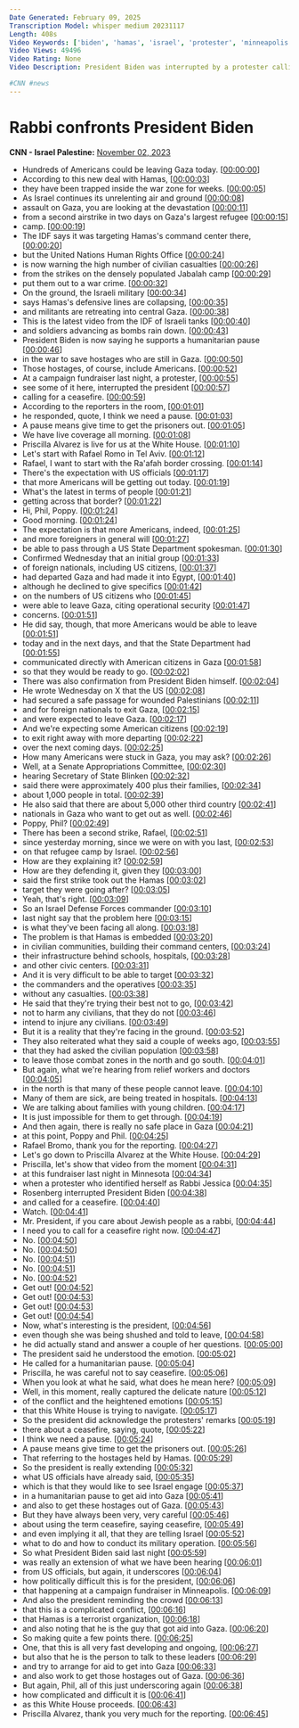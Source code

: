 ```yaml
---
Date Generated: February 09, 2025
Transcription Model: whisper medium 20231117
Length: 408s
Video Keywords: ['biden', 'hamas', 'israel', 'protester', 'minneapolis', 'fundraiser', 'heckler']
Video Views: 49496
Video Rating: None
Video Description: President Biden was interrupted by a protester calling for a ceasefire in Gaza during a fundraiser in Minneapolis. Biden responded by calling for a humanitarian pause to allow for the release of hostages held by Hamas.

#CNN #news
---
```


# Rabbi confronts President Biden
**CNN - Israel Palestine:** [November 02, 2023](https://www.youtube.com/watch?v=1itbVmX50Xg)
*  Hundreds of Americans could be leaving Gaza today. [[00:00:00](https://www.youtube.com/watch?v=1itbVmX50Xg&t=0.0s)]
*  According to this new deal with Hamas, [[00:00:03](https://www.youtube.com/watch?v=1itbVmX50Xg&t=3.88s)]
*  they have been trapped inside the war zone for weeks. [[00:00:05](https://www.youtube.com/watch?v=1itbVmX50Xg&t=5.92s)]
*  As Israel continues its unrelenting air and ground [[00:00:08](https://www.youtube.com/watch?v=1itbVmX50Xg&t=8.96s)]
*  assault on Gaza, you are looking at the devastation [[00:00:11](https://www.youtube.com/watch?v=1itbVmX50Xg&t=11.84s)]
*  from a second airstrike in two days on Gaza's largest refugee [[00:00:15](https://www.youtube.com/watch?v=1itbVmX50Xg&t=15.32s)]
*  camp. [[00:00:19](https://www.youtube.com/watch?v=1itbVmX50Xg&t=19.68s)]
*  The IDF says it was targeting Hamas's command center there, [[00:00:20](https://www.youtube.com/watch?v=1itbVmX50Xg&t=20.72s)]
*  but the United Nations Human Rights Office [[00:00:24](https://www.youtube.com/watch?v=1itbVmX50Xg&t=24.32s)]
*  is now warning the high number of civilian casualties [[00:00:26](https://www.youtube.com/watch?v=1itbVmX50Xg&t=26.72s)]
*  from the strikes on the densely populated Jabalah camp [[00:00:29](https://www.youtube.com/watch?v=1itbVmX50Xg&t=29.56s)]
*  put them out to a war crime. [[00:00:32](https://www.youtube.com/watch?v=1itbVmX50Xg&t=32.76s)]
*  On the ground, the Israeli military [[00:00:34](https://www.youtube.com/watch?v=1itbVmX50Xg&t=34.16s)]
*  says Hamas's defensive lines are collapsing, [[00:00:35](https://www.youtube.com/watch?v=1itbVmX50Xg&t=35.68s)]
*  and militants are retreating into central Gaza. [[00:00:38](https://www.youtube.com/watch?v=1itbVmX50Xg&t=38.16s)]
*  This is the latest video from the IDF of Israeli tanks [[00:00:40](https://www.youtube.com/watch?v=1itbVmX50Xg&t=40.839999999999996s)]
*  and soldiers advancing as bombs rain down. [[00:00:43](https://www.youtube.com/watch?v=1itbVmX50Xg&t=43.96s)]
*  President Biden is now saying he supports a humanitarian pause [[00:00:46](https://www.youtube.com/watch?v=1itbVmX50Xg&t=46.76s)]
*  in the war to save hostages who are still in Gaza. [[00:00:50](https://www.youtube.com/watch?v=1itbVmX50Xg&t=50.04s)]
*  Those hostages, of course, include Americans. [[00:00:52](https://www.youtube.com/watch?v=1itbVmX50Xg&t=52.76s)]
*  At a campaign fundraiser last night, a protester, [[00:00:55](https://www.youtube.com/watch?v=1itbVmX50Xg&t=55.2s)]
*  see some of it here, interrupted the president [[00:00:57](https://www.youtube.com/watch?v=1itbVmX50Xg&t=57.919999999999995s)]
*  calling for a ceasefire. [[00:00:59](https://www.youtube.com/watch?v=1itbVmX50Xg&t=59.92s)]
*  According to the reporters in the room, [[00:01:01](https://www.youtube.com/watch?v=1itbVmX50Xg&t=61.48s)]
*  he responded, quote, I think we need a pause. [[00:01:03](https://www.youtube.com/watch?v=1itbVmX50Xg&t=63.04s)]
*  A pause means give time to get the prisoners out. [[00:01:05](https://www.youtube.com/watch?v=1itbVmX50Xg&t=65.44s)]
*  We have live coverage all morning. [[00:01:08](https://www.youtube.com/watch?v=1itbVmX50Xg&t=68.32s)]
*  Priscilla Alvarez is live for us at the White House. [[00:01:10](https://www.youtube.com/watch?v=1itbVmX50Xg&t=70.0s)]
*  Let's start with Rafael Romo in Tel Aviv. [[00:01:12](https://www.youtube.com/watch?v=1itbVmX50Xg&t=72.32s)]
*  Rafael, I want to start with the Ra'afah border crossing. [[00:01:14](https://www.youtube.com/watch?v=1itbVmX50Xg&t=74.56s)]
*  There's the expectation with US officials [[00:01:17](https://www.youtube.com/watch?v=1itbVmX50Xg&t=77.0s)]
*  that more Americans will be getting out today. [[00:01:19](https://www.youtube.com/watch?v=1itbVmX50Xg&t=79.08s)]
*  What's the latest in terms of people [[00:01:21](https://www.youtube.com/watch?v=1itbVmX50Xg&t=81.2s)]
*  getting across that border? [[00:01:22](https://www.youtube.com/watch?v=1itbVmX50Xg&t=82.84s)]
*  Hi, Phil, Poppy. [[00:01:24](https://www.youtube.com/watch?v=1itbVmX50Xg&t=84.0s)]
*  Good morning. [[00:01:24](https://www.youtube.com/watch?v=1itbVmX50Xg&t=84.96s)]
*  The expectation is that more Americans, indeed, [[00:01:25](https://www.youtube.com/watch?v=1itbVmX50Xg&t=85.48s)]
*  and more foreigners in general will [[00:01:27](https://www.youtube.com/watch?v=1itbVmX50Xg&t=87.96s)]
*  be able to pass through a US State Department spokesman. [[00:01:30](https://www.youtube.com/watch?v=1itbVmX50Xg&t=90.32s)]
*  Confirmed Wednesday that an initial group [[00:01:33](https://www.youtube.com/watch?v=1itbVmX50Xg&t=93.88s)]
*  of foreign nationals, including US citizens, [[00:01:37](https://www.youtube.com/watch?v=1itbVmX50Xg&t=97.48s)]
*  had departed Gaza and had made it into Egypt, [[00:01:40](https://www.youtube.com/watch?v=1itbVmX50Xg&t=100.0s)]
*  although he declined to give specifics [[00:01:42](https://www.youtube.com/watch?v=1itbVmX50Xg&t=102.96000000000001s)]
*  on the numbers of US citizens who [[00:01:45](https://www.youtube.com/watch?v=1itbVmX50Xg&t=105.48s)]
*  were able to leave Gaza, citing operational security [[00:01:47](https://www.youtube.com/watch?v=1itbVmX50Xg&t=107.28s)]
*  concerns. [[00:01:51](https://www.youtube.com/watch?v=1itbVmX50Xg&t=111.2s)]
*  He did say, though, that more Americans would be able to leave [[00:01:51](https://www.youtube.com/watch?v=1itbVmX50Xg&t=111.72s)]
*  today and in the next days, and that the State Department had [[00:01:55](https://www.youtube.com/watch?v=1itbVmX50Xg&t=115.36s)]
*  communicated directly with American citizens in Gaza [[00:01:58](https://www.youtube.com/watch?v=1itbVmX50Xg&t=118.88s)]
*  so that they would be ready to go. [[00:02:02](https://www.youtube.com/watch?v=1itbVmX50Xg&t=122.04s)]
*  There was also confirmation from President Biden himself. [[00:02:04](https://www.youtube.com/watch?v=1itbVmX50Xg&t=124.92s)]
*  He wrote Wednesday on X that the US [[00:02:08](https://www.youtube.com/watch?v=1itbVmX50Xg&t=128.6s)]
*  had secured a safe passage for wounded Palestinians [[00:02:11](https://www.youtube.com/watch?v=1itbVmX50Xg&t=131.36s)]
*  and for foreign nationals to exit Gaza, [[00:02:15](https://www.youtube.com/watch?v=1itbVmX50Xg&t=135.24s)]
*  and were expected to leave Gaza. [[00:02:17](https://www.youtube.com/watch?v=1itbVmX50Xg&t=137.6s)]
*  And we're expecting some American citizens [[00:02:19](https://www.youtube.com/watch?v=1itbVmX50Xg&t=139.56s)]
*  to exit right away with more departing [[00:02:22](https://www.youtube.com/watch?v=1itbVmX50Xg&t=142.04s)]
*  over the next coming days. [[00:02:25](https://www.youtube.com/watch?v=1itbVmX50Xg&t=145.4s)]
*  How many Americans were stuck in Gaza, you may ask? [[00:02:26](https://www.youtube.com/watch?v=1itbVmX50Xg&t=146.68s)]
*  Well, at a Senate Appropriations Committee, [[00:02:30](https://www.youtube.com/watch?v=1itbVmX50Xg&t=150.28s)]
*  hearing Secretary of State Blinken [[00:02:32](https://www.youtube.com/watch?v=1itbVmX50Xg&t=152.96s)]
*  said there were approximately 400 plus their families, [[00:02:34](https://www.youtube.com/watch?v=1itbVmX50Xg&t=154.96s)]
*  about 1,000 people in total. [[00:02:39](https://www.youtube.com/watch?v=1itbVmX50Xg&t=159.28s)]
*  He also said that there are about 5,000 other third country [[00:02:41](https://www.youtube.com/watch?v=1itbVmX50Xg&t=161.28s)]
*  nationals in Gaza who want to get out as well. [[00:02:46](https://www.youtube.com/watch?v=1itbVmX50Xg&t=166.12s)]
*  Poppy, Phil? [[00:02:49](https://www.youtube.com/watch?v=1itbVmX50Xg&t=169.68s)]
*  There has been a second strike, Rafael, [[00:02:51](https://www.youtube.com/watch?v=1itbVmX50Xg&t=171.16s)]
*  since yesterday morning, since we were on with you last, [[00:02:53](https://www.youtube.com/watch?v=1itbVmX50Xg&t=173.88s)]
*  on that refugee camp by Israel. [[00:02:56](https://www.youtube.com/watch?v=1itbVmX50Xg&t=176.64000000000001s)]
*  How are they explaining it? [[00:02:59](https://www.youtube.com/watch?v=1itbVmX50Xg&t=179.68s)]
*  How are they defending it, given they [[00:03:00](https://www.youtube.com/watch?v=1itbVmX50Xg&t=180.88s)]
*  said the first strike took out the Hamas [[00:03:02](https://www.youtube.com/watch?v=1itbVmX50Xg&t=182.24s)]
*  target they were going after? [[00:03:05](https://www.youtube.com/watch?v=1itbVmX50Xg&t=185.08s)]
*  Yeah, that's right. [[00:03:09](https://www.youtube.com/watch?v=1itbVmX50Xg&t=189.92000000000002s)]
*  So an Israel Defense Forces commander [[00:03:10](https://www.youtube.com/watch?v=1itbVmX50Xg&t=190.96s)]
*  last night say that the problem here [[00:03:15](https://www.youtube.com/watch?v=1itbVmX50Xg&t=195.08s)]
*  is what they've been facing all along. [[00:03:18](https://www.youtube.com/watch?v=1itbVmX50Xg&t=198.76000000000002s)]
*  The problem is that Hamas is embedded [[00:03:20](https://www.youtube.com/watch?v=1itbVmX50Xg&t=200.68s)]
*  in civilian communities, building their command centers, [[00:03:24](https://www.youtube.com/watch?v=1itbVmX50Xg&t=204.48000000000002s)]
*  their infrastructure behind schools, hospitals, [[00:03:28](https://www.youtube.com/watch?v=1itbVmX50Xg&t=208.04000000000002s)]
*  and other civic centers. [[00:03:31](https://www.youtube.com/watch?v=1itbVmX50Xg&t=211.12s)]
*  And it is very difficult to be able to target [[00:03:32](https://www.youtube.com/watch?v=1itbVmX50Xg&t=212.52s)]
*  the commanders and the operatives [[00:03:35](https://www.youtube.com/watch?v=1itbVmX50Xg&t=215.48000000000002s)]
*  without any casualties. [[00:03:38](https://www.youtube.com/watch?v=1itbVmX50Xg&t=218.32000000000002s)]
*  He said that they're trying their best not to go, [[00:03:42](https://www.youtube.com/watch?v=1itbVmX50Xg&t=222.4s)]
*  not to harm any civilians, that they do not [[00:03:46](https://www.youtube.com/watch?v=1itbVmX50Xg&t=226.28s)]
*  intend to injure any civilians. [[00:03:49](https://www.youtube.com/watch?v=1itbVmX50Xg&t=229.0s)]
*  But it is a reality that they're facing in the ground. [[00:03:52](https://www.youtube.com/watch?v=1itbVmX50Xg&t=232.35999999999999s)]
*  They also reiterated what they said a couple of weeks ago, [[00:03:55](https://www.youtube.com/watch?v=1itbVmX50Xg&t=235.68s)]
*  that they had asked the civilian population [[00:03:58](https://www.youtube.com/watch?v=1itbVmX50Xg&t=238.84s)]
*  to leave those combat zones in the north and go south. [[00:04:01](https://www.youtube.com/watch?v=1itbVmX50Xg&t=241.12s)]
*  But again, what we're hearing from relief workers and doctors [[00:04:05](https://www.youtube.com/watch?v=1itbVmX50Xg&t=245.88s)]
*  in the north is that many of these people cannot leave. [[00:04:10](https://www.youtube.com/watch?v=1itbVmX50Xg&t=250.2s)]
*  Many of them are sick, are being treated in hospitals. [[00:04:13](https://www.youtube.com/watch?v=1itbVmX50Xg&t=253.88s)]
*  We are talking about families with young children. [[00:04:17](https://www.youtube.com/watch?v=1itbVmX50Xg&t=257.4s)]
*  It is just impossible for them to get through. [[00:04:19](https://www.youtube.com/watch?v=1itbVmX50Xg&t=259.6s)]
*  And then again, there is really no safe place in Gaza [[00:04:21](https://www.youtube.com/watch?v=1itbVmX50Xg&t=261.8s)]
*  at this point, Poppy and Phil. [[00:04:25](https://www.youtube.com/watch?v=1itbVmX50Xg&t=265.8s)]
*  Rafael Bromo, thank you for the reporting. [[00:04:27](https://www.youtube.com/watch?v=1itbVmX50Xg&t=267.6s)]
*  Let's go down to Priscilla Alvarez at the White House. [[00:04:29](https://www.youtube.com/watch?v=1itbVmX50Xg&t=269.64s)]
*  Priscilla, let's show that video from the moment [[00:04:31](https://www.youtube.com/watch?v=1itbVmX50Xg&t=271.71999999999997s)]
*  at this fundraiser last night in Minnesota [[00:04:34](https://www.youtube.com/watch?v=1itbVmX50Xg&t=274.15999999999997s)]
*  when a protester who identified herself as Rabbi Jessica [[00:04:35](https://www.youtube.com/watch?v=1itbVmX50Xg&t=275.88s)]
*  Rosenberg interrupted President Biden [[00:04:38](https://www.youtube.com/watch?v=1itbVmX50Xg&t=278.28s)]
*  and called for a ceasefire. [[00:04:40](https://www.youtube.com/watch?v=1itbVmX50Xg&t=280.23999999999995s)]
*  Watch. [[00:04:41](https://www.youtube.com/watch?v=1itbVmX50Xg&t=281.52s)]
*  Mr. President, if you care about Jewish people as a rabbi, [[00:04:44](https://www.youtube.com/watch?v=1itbVmX50Xg&t=284.23999999999995s)]
*  I need you to call for a ceasefire right now. [[00:04:47](https://www.youtube.com/watch?v=1itbVmX50Xg&t=287.91999999999996s)]
*  No. [[00:04:50](https://www.youtube.com/watch?v=1itbVmX50Xg&t=290.23999999999995s)]
*  No. [[00:04:50](https://www.youtube.com/watch?v=1itbVmX50Xg&t=290.73999999999995s)]
*  No. [[00:04:51](https://www.youtube.com/watch?v=1itbVmX50Xg&t=291.23999999999995s)]
*  No. [[00:04:51](https://www.youtube.com/watch?v=1itbVmX50Xg&t=291.73999999999995s)]
*  No. [[00:04:52](https://www.youtube.com/watch?v=1itbVmX50Xg&t=292.23999999999995s)]
*  Get out! [[00:04:52](https://www.youtube.com/watch?v=1itbVmX50Xg&t=292.73999999999995s)]
*  Get out! [[00:04:53](https://www.youtube.com/watch?v=1itbVmX50Xg&t=293.23999999999995s)]
*  Get out! [[00:04:53](https://www.youtube.com/watch?v=1itbVmX50Xg&t=293.73999999999995s)]
*  Get out! [[00:04:54](https://www.youtube.com/watch?v=1itbVmX50Xg&t=294.23999999999995s)]
*  Now, what's interesting is the president, [[00:04:56](https://www.youtube.com/watch?v=1itbVmX50Xg&t=296.23999999999995s)]
*  even though she was being shushed and told to leave, [[00:04:58](https://www.youtube.com/watch?v=1itbVmX50Xg&t=298.03999999999996s)]
*  he did actually stand and answer a couple of her questions. [[00:05:00](https://www.youtube.com/watch?v=1itbVmX50Xg&t=300.0s)]
*  The president said he understood the emotion. [[00:05:02](https://www.youtube.com/watch?v=1itbVmX50Xg&t=302.76s)]
*  He called for a humanitarian pause. [[00:05:04](https://www.youtube.com/watch?v=1itbVmX50Xg&t=304.67999999999995s)]
*  Priscilla, he was careful not to say ceasefire. [[00:05:06](https://www.youtube.com/watch?v=1itbVmX50Xg&t=306.15999999999997s)]
*  When you look at what he said, what does he mean here? [[00:05:09](https://www.youtube.com/watch?v=1itbVmX50Xg&t=309.08s)]
*  Well, in this moment, really captured the delicate nature [[00:05:12](https://www.youtube.com/watch?v=1itbVmX50Xg&t=312.8s)]
*  of the conflict and the heightened emotions [[00:05:15](https://www.youtube.com/watch?v=1itbVmX50Xg&t=315.28s)]
*  that this White House is trying to navigate. [[00:05:17](https://www.youtube.com/watch?v=1itbVmX50Xg&t=317.4s)]
*  So the president did acknowledge the protesters' remarks [[00:05:19](https://www.youtube.com/watch?v=1itbVmX50Xg&t=319.71999999999997s)]
*  there about a ceasefire, saying, quote, [[00:05:22](https://www.youtube.com/watch?v=1itbVmX50Xg&t=322.52s)]
*  I think we need a pause. [[00:05:24](https://www.youtube.com/watch?v=1itbVmX50Xg&t=324.47999999999996s)]
*  A pause means give time to get the prisoners out. [[00:05:26](https://www.youtube.com/watch?v=1itbVmX50Xg&t=326.28s)]
*  That referring to the hostages held by Hamas. [[00:05:29](https://www.youtube.com/watch?v=1itbVmX50Xg&t=329.52s)]
*  So the president is really extending [[00:05:32](https://www.youtube.com/watch?v=1itbVmX50Xg&t=332.64s)]
*  what US officials have already said, [[00:05:35](https://www.youtube.com/watch?v=1itbVmX50Xg&t=335.36s)]
*  which is that they would like to see Israel engage [[00:05:37](https://www.youtube.com/watch?v=1itbVmX50Xg&t=337.2s)]
*  in a humanitarian pause to get aid into Gaza [[00:05:41](https://www.youtube.com/watch?v=1itbVmX50Xg&t=341.16s)]
*  and also to get these hostages out of Gaza. [[00:05:43](https://www.youtube.com/watch?v=1itbVmX50Xg&t=343.96000000000004s)]
*  But they have always been very, very careful [[00:05:46](https://www.youtube.com/watch?v=1itbVmX50Xg&t=346.88s)]
*  about using the term ceasefire, saying ceasefire, [[00:05:49](https://www.youtube.com/watch?v=1itbVmX50Xg&t=349.88s)]
*  and even implying it all, that they are telling Israel [[00:05:52](https://www.youtube.com/watch?v=1itbVmX50Xg&t=352.36s)]
*  what to do and how to conduct its military operation. [[00:05:56](https://www.youtube.com/watch?v=1itbVmX50Xg&t=356.0s)]
*  So what President Biden said last night [[00:05:59](https://www.youtube.com/watch?v=1itbVmX50Xg&t=359.28000000000003s)]
*  was really an extension of what we have been hearing [[00:06:01](https://www.youtube.com/watch?v=1itbVmX50Xg&t=361.28000000000003s)]
*  from US officials, but again, it underscores [[00:06:04](https://www.youtube.com/watch?v=1itbVmX50Xg&t=364.04s)]
*  how politically difficult this is for the president, [[00:06:06](https://www.youtube.com/watch?v=1itbVmX50Xg&t=366.8s)]
*  that happening at a campaign fundraiser in Minneapolis. [[00:06:09](https://www.youtube.com/watch?v=1itbVmX50Xg&t=369.48s)]
*  And also the president reminding the crowd [[00:06:13](https://www.youtube.com/watch?v=1itbVmX50Xg&t=373.16s)]
*  that this is a complicated conflict, [[00:06:16](https://www.youtube.com/watch?v=1itbVmX50Xg&t=376.4s)]
*  that Hamas is a terrorist organization, [[00:06:18](https://www.youtube.com/watch?v=1itbVmX50Xg&t=378.16s)]
*  and also noting that he is the guy that got aid into Gaza. [[00:06:20](https://www.youtube.com/watch?v=1itbVmX50Xg&t=380.92s)]
*  So making quite a few points there. [[00:06:25](https://www.youtube.com/watch?v=1itbVmX50Xg&t=385.28s)]
*  One, that this is all very fast developing and ongoing, [[00:06:27](https://www.youtube.com/watch?v=1itbVmX50Xg&t=387.16s)]
*  but also that he is the person to talk to these leaders [[00:06:29](https://www.youtube.com/watch?v=1itbVmX50Xg&t=389.52s)]
*  and try to arrange for aid to get into Gaza [[00:06:33](https://www.youtube.com/watch?v=1itbVmX50Xg&t=393.44s)]
*  and also work to get those hostages out of Gaza. [[00:06:36](https://www.youtube.com/watch?v=1itbVmX50Xg&t=396.15999999999997s)]
*  But again, Phil, all of this just underscoring again [[00:06:38](https://www.youtube.com/watch?v=1itbVmX50Xg&t=398.4s)]
*  how complicated and difficult it is [[00:06:41](https://www.youtube.com/watch?v=1itbVmX50Xg&t=401.47999999999996s)]
*  as this White House proceeds. [[00:06:43](https://www.youtube.com/watch?v=1itbVmX50Xg&t=403.23999999999995s)]
*  Priscilla Alvarez, thank you very much for the reporting. [[00:06:45](https://www.youtube.com/watch?v=1itbVmX50Xg&t=405.23999999999995s)]
